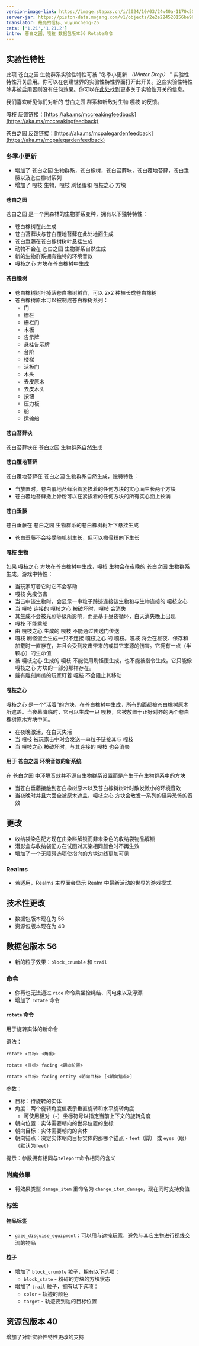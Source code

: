 ```yaml
---
version-image-link: https://image.stapxs.cn/i/2024/10/03/24w40a-1170x500-1.jpg
server-jar: https://piston-data.mojang.com/v1/objects/2e2e224520156be9bc7c76be8158af9825d873d9/server.jar
translator: 最亮的信标、wuyuncheng-26
cats: ['1.21','1.21.2']
intro: 苍白之园、嘎枝 数据包版本56 Rotate命令
---
```


## 实验性特性
此项 苍白之园 生物群系实验性特性可被 "冬季小更新 *（Winter Drop）* " 实验性特性开关启用。你可以在创建世界的实验性特性界面打开此开关。这些实验性特性除非被启用否则没有任何效果。你可以在[此处](https://www.minecraft.net/en-us/article/testing-new-minecraft-features/feature-toggles-java-edition)找到更多关于实验性开关的信息。

我们喜欢听见你们对新的 苍白之园 群系和新敌对生物 嘎枝 的反馈。

嘎枝 反馈链接：[https://aka.ms/mccreakingfeedback](https://aka.ms/mccreakingfeedback)

苍白之园 反馈链接：[https://aka.ms/mcpalegardenfeedback](https://aka.ms/mcpalegardenfeedback)

### 冬季小更新
* 增加了 苍白之园 生物群系，苍白橡树，苍白苔藓块，苍白覆地苔藓，苍白垂藤以及苍白橡树系列
* 增加了 嘎枝 生物，嘎枝 刷怪蛋和 嘎枝之心 方块

#### 苍白之园
苍白之园 是一个黑森林的生物群系变种，拥有以下独特特性：

* 苍白橡树在此生成
* 苍白苔藓块与苍白覆地苔藓在此处地面生成
* 苍白垂藤在苍白橡树树叶悬挂生成
* 动物不会在 苍白之园 生物群系自然生成
* 新的生物群系拥有独特的环境音效
* 嘎枝之心 方块在苍白橡树中生成

#### 苍白橡树
* 苍白橡树树叶掉落苍白橡树树苗，可以 2x2 种植长成苍白橡树
* 苍白橡树原木可以被制成苍白橡树系列：
    * 门
    * 栅栏
    * 栅栏门
    * 木板
    * 告示牌
    * 悬挂告示牌
    * 台阶
    * 楼梯
    * 活板门
    * 木头
    * 去皮原木
    * 去皮木头
    * 按钮
    * 压力板
    * 船
    * 运输船

#### 苍白苔藓块
苍白苔藓块在 苍白之园 生物群系自然生成

#### 苍白覆地苔藓
苍白覆地苔藓在 苍白之园 生物群系自然生成，独特特性：

* 当放置时，苍白覆地苔藓沿着紧挨着的任何方块的实心面生长两个方块
* 苍白覆地苔藓撒上骨粉可以在紧挨着的任何方块的所有实心面上长满

#### 苍白垂藤
苍白垂藤在 苍白之园 生物群系的苍白橡树树叶下悬挂生成

* 苍白垂藤不会接受随机刻生长，但可以撒骨粉向下生长

#### 嘎枝 生物
如果 嘎枝之心 方块在苍白橡树中生成，嘎枝 生物会在夜晚的 苍白之园 生物群系生成。游戏中特性：

* 当玩家盯着它时它不会移动
* 嘎枝 免疫伤害
* 当击中该生物时，会显示一串粒子踪迹连接该生物和与生物连接的 嘎枝之心
* 当 嘎枝 连接的 嘎枝之心 被破坏时，嘎枝 会消失
* 其生成不会被光照等级所影响，而是基于昼夜循环，白天消失晚上出现
* 嘎枝 不能乘船
* 由 嘎枝之心 生成的 嘎枝 不能通过传送门传送
* 嘎枝 刷怪蛋会生成一只不连接 嘎枝之心 的 嘎枝。嘎枝 将会在昼夜、保存和加载时一直存在，并且会受到攻击带来的或其它来源的伤害。它拥有一点（半颗心）的生命值
* 被 嘎枝之心 生成的 嘎枝 不能使用刷怪蛋生成，也不能被指令生成。它只能像 嘎枝之心 方块的一部分那样存在。
* 戴有雕刻南瓜的玩家盯着 嘎枝 不会阻止其移动

#### 嘎枝之心
嘎枝之心 是一个“活着”的方块，在苍白橡树中生成，所有的面都被苍白橡树原木所遮盖。当夜幕降临时，它可以生成一只 嘎枝，它被放置于正好对齐的两个苍白橡树原木方块中间。

* 在夜晚激活，在白天失活
* 当 嘎枝 被玩家击中时会发送一串粒子链接其与 嘎枝
* 当 嘎枝之心 被破坏时，与其连接的 嘎枝 也会消失

#### 用于 苍白之园 环境音效的新系统
在 苍白之园 中环境音效并不源自生物群系设置而是产生于在生物群系中的方块
* 当苍白垂藤接触到苍白橡树原木以及苍白橡树树叶时散发微小的环境音效
* 当夜晚时并且六面全被原木遮盖，嘎枝之心 方块会散发一系列的怪异恐怖的音效

## 更改
* 收纳袋染色配方现在由染料解锁而非未染色的收纳袋物品解锁
* 潜影盒与收纳袋配方在试图对其染相同颜色时不再生效
* 增加了一个无障碍选项使指向的方块边线更加可见

### Realms
* 若适用，Realms 主界面会显示 Realm 中最新活动的世界的游戏模式

## 技术性更改
* 数据包版本现在为 56
* 资源包版本现在为 40

## 数据包版本 56
* 新的粒子效果：`block_crumble` 和 `trail`

### 命令
* 你再也无法通过 `ride` 命令乘坐拴绳结、闪电束以及浮漂
* 增加了 `rotate` 命令

#### `rotate` 命令
用于旋转实体的新命令

语法：

`rotate <目标> <角度>`

`rotate <目标> facing <朝向位置>`

`rotate <目标> facing entity <朝向目标> [<朝向锚点>]`

参数：

* 目标：待旋转的实体
* 角度：两个旋转角度值表示垂直旋转和水平旋转角度
    * 可使用相对（`~`）坐标符号以指定当前上下文的旋转角度
* 朝向位置：实体需要朝向的世界位置的坐标
* 朝向目标：实体需要朝向的实体
* 朝向锚点：决定实体朝向目标实体的那哪个锚点 - `feet`（脚） 或 `eyes`（眼）（默认为`feet`）

提示：参数拥有相同与`teleport`命令相同的含义

### 附魔效果
* 将效果类型 `damage_item` 重命名为 `change_item_damage`，现在同时支持负值

### 标签
#### 物品标签
* `gaze_disguise_equipment`：可以用与遮掩玩家，避免与其它生物进行视线交流的物品

#### 粒子
* 增加了 `block_crumble` 粒子，拥有以下选项：
    * `block_state` - 粉碎的方块的方块状态
* 增加了 `trail` 粒子，拥有以下选项：
    * `color` - 轨迹的颜色
    * `target` - 轨迹要到达的目标位置

## 资源包版本 40
增加了对新实验性特性更改的支持
